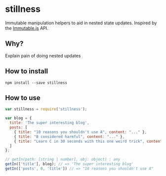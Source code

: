 # stillness

Immutable manipulation helpers to aid in nested state updates. Inspired by the [Immutable.js](https://github.com/facebook/immutable-js) API.

## Why?

Explain pain of doing nested updates

## How to install

```
npm install --save stillness
```

## How to use

```js
var stillness = require('stillness');

var blog = {
  title: 'The super interesting blog',
  posts: [
    { title: "10 reasons you shouldn't use A", content: "..." },
    { title: "B considered harmful", content: "..." },
    { title: "Learn C in 30 seconds with this one weird trick", content: "..." },
  ]
};

// getIn(path: [string | number], obj: object) : any
getIn(['title'], blog); // => 'The super interesting blog'
getIn(['posts', 0, 'title']) // => "10 reasons you shouldn't use A"


```
